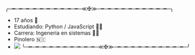 ╭─━─━─━─━─━─━─━─━─━─━─≪✠≫─━─━─━─━─━─━─━─━─━─━─╮

- 17 años 👨
- Estudiando: Python / JavaScript 👨‍💻
- Carrera: Ingeneria en sistemas 👨‍🎓
- Pinolero 🇳🇮
- ![](https://imgur.com/kORCgo5)
╰─━─━─━─━─━─━─━─━─━─━─≪✠≫─━─━─━─━─━─━─━─━─━─━─╯
